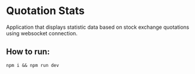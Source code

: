 # Quotation Stats

Application that displays statistic data based on stock exchange quotations using websocket connection.

## How to run:

`npm i && npm run dev`
